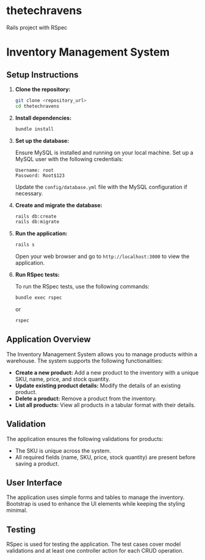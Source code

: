 # thetechravens
Rails project with RSpec

# Inventory Management System

## Setup Instructions

1. **Clone the repository:**

    ```sh
    git clone <repository_url>
    cd thetechravens
    ```

2. **Install dependencies:**

    ```sh
    bundle install
    ```

3. **Set up the database:**

    Ensure MySQL is installed and running on your local machine. Set up a MySQL user with the following credentials:

    ```
    Username: root
    Password: Root$123
    ```

    Update the `config/database.yml` file with the MySQL configuration if necessary.

4. **Create and migrate the database:**

    ```sh
    rails db:create
    rails db:migrate
    ```

5. **Run the application:**

    ```sh
    rails s
    ```

    Open your web browser and go to `http://localhost:3000` to view the application.

6. **Run RSpec tests:**

    To run the RSpec tests, use the following commands:

    ```sh
    bundle exec rspec
    ```

    or

    ```sh
    rspec
    ```

## Application Overview

The Inventory Management System allows you to manage products within a warehouse. The system supports the following functionalities:

- **Create a new product:** Add a new product to the inventory with a unique SKU, name, price, and stock quantity.
- **Update existing product details:** Modify the details of an existing product.
- **Delete a product:** Remove a product from the inventory.
- **List all products:** View all products in a tabular format with their details.

## Validation

The application ensures the following validations for products:

- The SKU is unique across the system.
- All required fields (name, SKU, price, stock quantity) are present before saving a product.

## User Interface

The application uses simple forms and tables to manage the inventory. Bootstrap is used to enhance the UI elements while keeping the styling minimal.

## Testing

RSpec is used for testing the application. The test cases cover model validations and at least one controller action for each CRUD operation.
